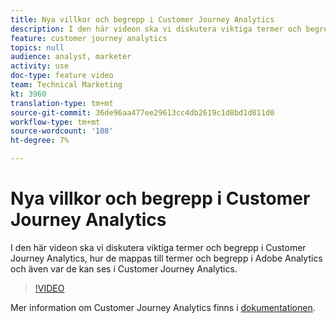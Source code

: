 ```yaml
---
title: Nya villkor och begrepp i Customer Journey Analytics
description: I den här videon ska vi diskutera viktiga termer och begrepp i Customer Journey Analytics, hur de mappas till termer och begrepp i Adobe Analytics och även var de kan ses i Customer Journey Analytics.
feature: customer journey analytics
topics: null
audience: analyst, marketer
activity: use
doc-type: feature video
team: Technical Marketing
kt: 3960
translation-type: tm+mt
source-git-commit: 36de96aa477ee29613cc4db2619c1d8bd1d811d0
workflow-type: tm+mt
source-wordcount: '108'
ht-degree: 7%

---
```



# Nya villkor och begrepp i Customer Journey Analytics

I den här videon ska vi diskutera viktiga termer och begrepp i Customer Journey Analytics, hur de mappas till termer och begrepp i Adobe Analytics och även var de kan ses i Customer Journey Analytics.

>[!VIDEO](https://video.tv.adobe.com/v/32113/?quality=12)

Mer information om Customer Journey Analytics finns i [dokumentationen](https://docs.adobe.com/content/help/en/analytics-platform/using/cja-landing.html).
